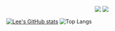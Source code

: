<!-- ### Hi there 👋 -->


<p align="center">
  <img src="https://capsule-render.vercel.app/api?type=waving&color=timeGradient&text=Welcome%20to%20정은's%20GitHub%20👋&animation=twinkling&fontSize=35&fontAlignY=40&fontAlign=65&height=250">
  <img src="https://github-readme-stats.vercel.app/api?username=2uiwnsx&show_icons=true&theme=transparent">
</p>


[![Lee's GitHub stats](https://github-readme-stats.vercel.app/api?username=dmsalsgus&theme=swift&show_icons=true)]() ![Top Langs](https://github-readme-stats.vercel.app/api/top-langs/?username=dmsalsgus&theme=swift&layout=compact)



<!--
**dmsalsgus/dmsalsgus** is a ✨ _special_ ✨ repository because its `README.md` (this file) appears on your GitHub profile.

Here are some ideas to get you started:

- 🔭 I’m currently working on ...
- 🌱 I’m currently learning ...
- 👯 I’m looking to collaborate on ...
- 🤔 I’m looking for help with ...
- 💬 Ask me about ...
- 📫 How to reach me: ...
- 😄 Pronouns: ...
- ⚡ Fun fact: ...
-->

